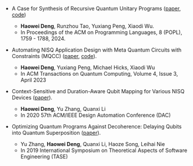 - A Case for Synthesis of Recursive Quantum Unitary Programs ([paper](https://dl.acm.org/doi/10.1145/3632901), [code](https://github.com/sqrta/QSynth))
  + **Haowei Deng**, Runzhou Tao, Yuxiang Peng, Xiaodi Wu.
  + In Proceedings of the ACM on Programming Languages, 8 (POPL), 1759 - 1788, 2024.
  
- Automating NISQ Application Design with Meta Quantum Circuits with Constraints (MQCC) ([paper](https://dl.acm.org/doi/10.1145/3579369), [code](https://github.com/sqrta/MQCC)).
  + **Haowei Deng**, Yuxiang Peng, Michael Hicks, Xiaodi Wu 
  + In ACM Transactions on Quantum Computing, Volume 4, Issue 3, April 2023

- Context-Sensitive and Duration-Aware Qubit Mapping for Various NISQ Devices ([paper](https://ieeexplore.ieee.org/document/9218561)).
  + **Haowei Deng**, Yu Zhang, Quanxi Li
  + In 2020 57th ACM/IEEE Design Automation Conference (DAC)

- Optimizing Quantum Programs Against Decoherence: Delaying Qubits into Quantum Superposition ([paper](https://www.computer.org/csdl/proceedings-article/tase/2019/334200a184/1fpNC0HBIbu)).
  + Yu Zhang, **Haowei Deng**, Quanxi Li, Haoze Song, Leihai Nie
  + In 2019 International Symposium on Theoretical Aspects of Software Engineering (TASE)